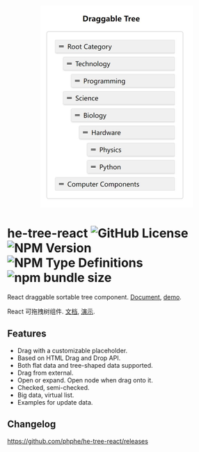 <p align="center"><img src="https://github.com/phphe/he-tree-react/blob/static/cover.jpg?raw=true" width="350" alt="react draggable tree, he-tree-react" /></p>

# he-tree-react ![GitHub License](https://img.shields.io/github/license/phphe/he-tree-react) ![NPM Version](https://img.shields.io/npm/v/he-tree-react) ![NPM Type Definitions](https://img.shields.io/npm/types/he-tree-react) ![npm bundle size](https://img.shields.io/bundlephobia/minzip/he-tree-react)

React draggable sortable tree component. [Document](https://he-tree-react.phphe.com), [demo](https://he-tree-react.phphe.com/v1/examples).

React 可拖拽树组件. [文档](https://he-tree-react.phphe.com/zh), [演示](https://he-tree-react.phphe.com/zh/v1/examples).

## Features

- Drag with a customizable placeholder.
- Based on HTML Drag and Drop API.
- Both flat data and tree-shaped data supported.
- Drag from external.
- Open or expand. Open node when drag onto it.
- Checked, semi-checked.
- Big data, virtual list.
- Examples for update data.

## Changelog

https://github.com/phphe/he-tree-react/releases
